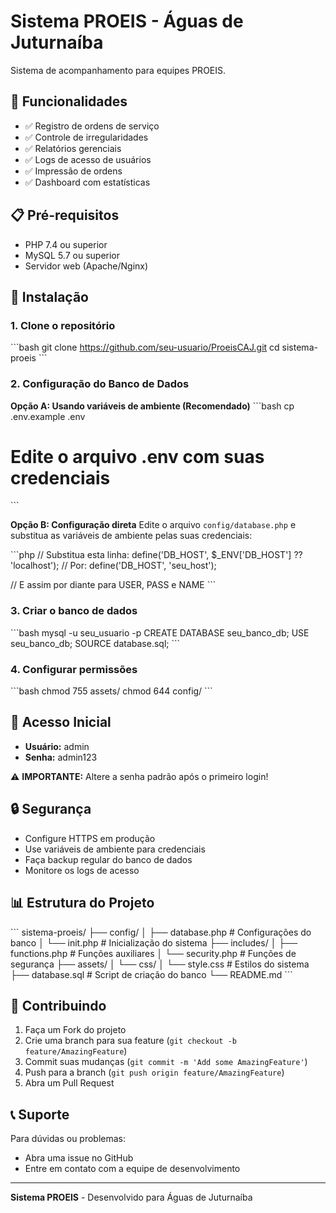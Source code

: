 # Sistema PROEIS - Águas de Juturnaíba

Sistema de acompanhamento para equipes PROEIS.

## 🚀 Funcionalidades

- ✅ Registro de ordens de serviço
- ✅ Controle de irregularidades
- ✅ Relatórios gerenciais
- ✅ Logs de acesso de usuários
- ✅ Impressão de ordens
- ✅ Dashboard com estatísticas

## 📋 Pré-requisitos

- PHP 7.4 ou superior
- MySQL 5.7 ou superior
- Servidor web (Apache/Nginx)

## 🔧 Instalação

### 1. Clone o repositório
\`\`\`bash
git clone https://github.com/seu-usuario/ProeisCAJ.git
cd sistema-proeis
\`\`\`

### 2. Configuração do Banco de Dados

**Opção A: Usando variáveis de ambiente (Recomendado)**
\`\`\`bash
cp .env.example .env
# Edite o arquivo .env com suas credenciais
\`\`\`

**Opção B: Configuração direta**
Edite o arquivo `config/database.php` e substitua as variáveis de ambiente pelas suas credenciais:

\`\`\`php
// Substitua esta linha:
define('DB_HOST', $_ENV['DB_HOST'] ?? 'localhost');
// Por:
define('DB_HOST', 'seu_host');

// E assim por diante para USER, PASS e NAME
\`\`\`

### 3. Criar o banco de dados
\`\`\`bash
mysql -u seu_usuario -p
CREATE DATABASE seu_banco_db;
USE seu_banco_db;
SOURCE database.sql;
\`\`\`

### 4. Configurar permissões
\`\`\`bash
chmod 755 assets/
chmod 644 config/
\`\`\`

## 👤 Acesso Inicial

- **Usuário:** admin
- **Senha:** admin123

⚠️ **IMPORTANTE:** Altere a senha padrão após o primeiro login!

## 🔒 Segurança

- Configure HTTPS em produção
- Use variáveis de ambiente para credenciais
- Faça backup regular do banco de dados
- Monitore os logs de acesso

## 📊 Estrutura do Projeto

\`\`\`
sistema-proeis/
├── config/
│   ├── database.php      # Configurações do banco
│   └── init.php         # Inicialização do sistema
├── includes/
│   ├── functions.php    # Funções auxiliares
│   └── security.php     # Funções de segurança
├── assets/
│   └── css/
│       └── style.css    # Estilos do sistema
├── database.sql         # Script de criação do banco
└── README.md
\`\`\`

## 🤝 Contribuindo

1. Faça um Fork do projeto
2. Crie uma branch para sua feature (`git checkout -b feature/AmazingFeature`)
3. Commit suas mudanças (`git commit -m 'Add some AmazingFeature'`)
4. Push para a branch (`git push origin feature/AmazingFeature`)
5. Abra um Pull Request

## 📞 Suporte

Para dúvidas ou problemas:
- Abra uma issue no GitHub
- Entre em contato com a equipe de desenvolvimento

---

**Sistema PROEIS** - Desenvolvido para Águas de Juturnaíba
